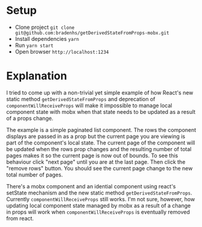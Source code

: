 # Setup

* Clone project `git clone git@github.com:bradenhs/getDerivedStateFromProps-mobx.git`
* Install dependencies `yarn`
* Run `yarn start`
* Open browser `http://localhost:1234`

# Explanation

I tried to come up with a non-trivial yet simple example of how React's
new static method `getDerivedStateFromProps` and deprecation of
`componentWillReceiveProps` will make it impossible to manage local
component state with mobx when that state needs to be updated as a result
of a props change.

The example is a simple paginated list component. The rows the component
displays are passed in as a prop but the current page you are viewing
is part of the component's local state. The current page of the component
will be updated when the rows prop changes and the resulting number of total
pages makes it so the current page is now out of bounds. To see this
behaviour click "next page" until you are at the last page. Then click
the "remove rows" button. You should see the current page change to the
new total number of pages.

There's a mobx component and an idential component using react's setState
mechanism and the new static method `getDerivedStateFromProps`. Currently
`componentWillReceiveProps` still works. I'm not sure, however, how
updating local component state managed by mobx as a result of a change in
props will work when `componentWillReceiveProps` is eventually removed from
react.
